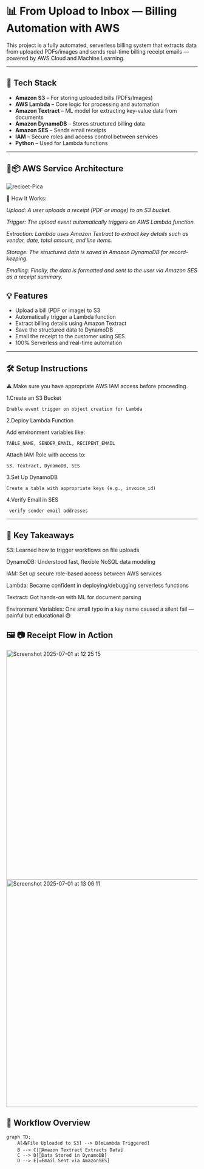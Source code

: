 # 📊 From Upload to Inbox — Billing Automation with AWS

This project is a fully automated, serverless billing system that extracts data from uploaded PDFs/images and sends real-time billing receipt emails — powered by AWS Cloud and Machine Learning.

---

## 🚀 Tech Stack

- **Amazon S3** – For storing uploaded bills (PDFs/Images)
- **AWS Lambda** – Core logic for processing and automation
- **Amazon Textract** – ML model for extracting key-value data from documents
- **Amazon DynamoDB** – Stores structured billing data
- **Amazon SES** – Sends email receipts
- **IAM** – Secure roles and access control between services
- **Python** – Used for Lambda functions

---

## 📐📦 AWS Service Architecture

![recioet-Pica](https://github.com/user-attachments/assets/2432fb4e-d79e-4321-8949-6412b104623d)


🧾 How It Works:

*Upload: A user uploads a receipt (PDF or image) to an S3 bucket.*

*Trigger: The upload event automatically triggers an AWS Lambda function.*

*Extraction: Lambda uses Amazon Textract to extract key details such as vendor, date, total amount, and line items.*

*Storage: The structured data is saved in Amazon DynamoDB for record-keeping.*

*Emailing: Finally, the data is formatted and sent to the user via Amazon SES as a receipt summary.*


## 💡 Features

- Upload a bill (PDF or image) to S3
- Automatically trigger a Lambda function
- Extract billing details using Amazon Textract
- Save the structured data to DynamoDB
- Email the receipt to the customer using SES
- 100% Serverless and real-time automation

---
## 🛠️ Setup Instructions
⚠️ Make sure you have appropriate AWS IAM access before proceeding.

1.Create an S3 Bucket

    Enable event trigger on object creation for Lambda

2.Deploy Lambda Function

   Add environment variables like:

    TABLE_NAME, SENDER_EMAIL, RECIPENT_EMAIL


  Attach IAM Role with access to:

    S3, Textract, DynamoDB, SES

3.Set Up DynamoDB

    Create a table with appropriate keys (e.g., invoice_id)

4.Verify Email in SES

     verify sender email addresses

---

## 📌 Key Takeaways

S3: Learned how to trigger workflows on file uploads

DynamoDB: Understood fast, flexible NoSQL data modeling

IAM: Set up secure role-based access between AWS services

Lambda: Became confident in deploying/debugging serverless functions

Textract: Got hands-on with ML for document parsing

Environment Variables: One small typo in a key name caused a silent fail — painful but educational 😅


## 🖼️ 📷 Receipt Flow in Action

<img width="603" alt="Screenshot 2025-07-01 at 12 25 15" src="https://github.com/user-attachments/assets/aac8ffb2-f304-4bb4-9e54-93dc6f4dfda1" />

<img width="597" alt="Screenshot 2025-07-01 at 13 06 11" src="https://github.com/user-attachments/assets/44fcc0dd-eff3-4c12-b890-6cfa65dadc58" />






## 🔁 Workflow Overview

```mermaid
graph TD;
    A[📤File Uploaded to S3] --> B[⚙️Lambda Triggered]
    B --> C[🧠Amazon Textract Extracts Data]
    C --> D[💾Data Stored in DynamoDB]
    D --> E[✉️Email Sent via AmazonSES]



